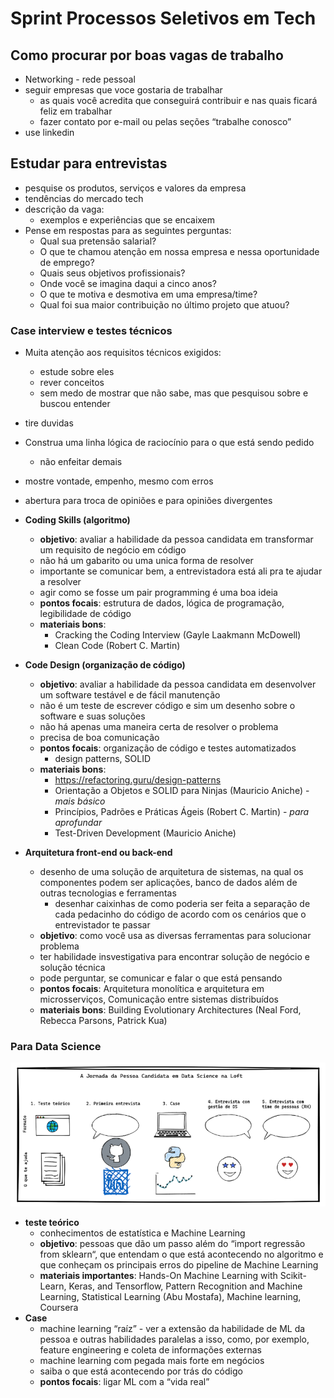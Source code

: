 # Sprint Processos Seletivos em Tech

## Como procurar por boas vagas de trabalho

- Networking - rede pessoal
- seguir empresas que voce gostaria de trabalhar
    - as quais você acredita que conseguirá contribuir e nas quais ficará feliz em trabalhar
    - fazer contato por e-mail ou pelas seções “trabalhe conosco”
- use linkedin

## Estudar para entrevistas

- pesquise os produtos, serviços e valores da empresa
- tendências do mercado tech
- descrição da vaga:
    - exemplos e experiências que se encaixem
- Pense em respostas para as seguintes perguntas:
    - Qual sua pretensão salarial?
    - O que te chamou atenção em nossa empresa e nessa oportunidade de emprego?
    - Quais seus objetivos profissionais?
    - Onde você se imagina daqui a cinco anos?
    - O que te motiva e desmotiva em uma empresa/time?
    - Qual foi sua maior contribuição no último projeto que atuou?

### Case interview e testes técnicos

- Muita atenção aos requisitos técnicos exigidos:
    - estude sobre eles
    - rever conceitos
    - sem medo de mostrar que não sabe, mas que pesquisou sobre e buscou entender
- tire duvidas
- Construa uma linha lógica de raciocínio para o que está sendo pedido
    - não enfeitar demais
- mostre vontade, empenho, mesmo com erros
- abertura para troca de opiniões e para opiniões divergentes

- **Coding Skills (algoritmo)**
    -  **objetivo**: avaliar a habilidade da pessoa candidata em transformar um requisito de negócio em código
    - não há um gabarito ou uma unica forma de resolver
    - importante se comunicar bem, a entrevistadora está ali pra te ajudar a resolver
    - agir como se fosse um pair programming é uma boa ideia
    - **pontos focais**: estrutura de dados, lógica de programação, legibilidade de código
    - **materiais bons**:
        - Cracking the Coding Interview (Gayle Laakmann McDowell) 
        - Clean Code (Robert C. Martin)
- **Code Design (organização de código)**
    - **objetivo**: avaliar a habilidade da pessoa candidata em desenvolver um software testável e de fácil manutenção
    - não é um teste de escrever código e sim um desenho sobre o software e suas soluções
    - não há apenas uma maneira certa de resolver o problema
    - precisa de boa comunicação
    - **pontos focais**: organização de código e testes automatizados
        - design patterns, SOLID
    - **materiais bons**: 
        - https://refactoring.guru/design-patterns
        - Orientação a Objetos e SOLID para Ninjas (Mauricio Aniche) - *mais básico*
        - Princípios, Padrões e Práticas Ágeis (Robert C. Martin) - *para aprofundar*
        - Test-Driven Development (Mauricio Aniche) 

- **Arquitetura front-end ou back-end**
    - desenho de uma solução de arquitetura de sistemas, na qual os componentes podem ser aplicações, banco de dados além de outras tecnologias e ferramentas
        - desenhar caixinhas de como poderia ser feita a separação de cada pedacinho do código de acordo com os cenários que o entrevistador te passar
    - **objetivo**: como você usa as diversas ferramentas para solucionar problema
    - ter habilidade insvestigativa para encontrar solução de negócio e solução técnica
    - pode perguntar, se comunicar e falar o que está pensando
    - **pontos focais**: Arquitetura monolítica e arquitetura em microsserviços, Comunicação entre sistemas distribuídos
    - **materiais bons**: Building Evolutionary Architectures (Neal Ford, Rebecca Parsons, Patrick Kua)

### Para Data Science

![alt text](image.png)

- **teste teórico**
    - conhecimentos de estatística e Machine Learning
    - **objetivo**: pessoas que dão um passo além do “import regressão from sklearn“, que entendam o que está acontecendo no algoritmo e que conheçam os principais erros do pipeline de Machine Learning
    - **materiais importantes**: Hands-On Machine Learning with Scikit-Learn, Keras, and Tensorflow, Pattern Recognition and Machine Learning, Statistical Learning (Abu Mostafa), Machine learning, Coursera
- **Case**
    - machine learning “raíz” -  ver a extensão da habilidade de ML da pessoa e outras habilidades paralelas a isso, como, por exemplo, feature engineering e coleta de informações externas
    - machine learning com pegada mais forte em negócios
    - saiba o que está acontecendo por trás do código
    - **pontos focais**: ligar ML com a “vida real”

